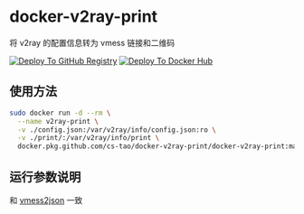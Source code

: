 # docker-v2ray-print

将 v2ray 的配置信息转为 vmess 链接和二维码

[![Deploy To GitHub Registry](https://github.com/CS-Tao/docker-v2ray-print/workflows/Deploy%20To%20GitHub%20Registry/badge.svg)](https://github.com/CS-Tao/docker-v2ray-print/packages/101776?version=master)
[![Deploy To Docker Hub](https://github.com/CS-Tao/docker-v2ray-print/workflows/Deploy%20To%20Docker%20Hub/badge.svg)](https://hub.docker.com/r/cstao/docker-v2ray-print)

## 使用方法

```bash
sudo docker run -d --rm \
  --name v2ray-print \
  -v ./config.json:/var/v2ray/info/config.json:ro \
  -v ./print/:/var/v2ray/info/print \
  docker.pkg.github.com/cs-tao/docker-v2ray-print/docker-v2ray-print:master
```

## 运行参数说明

和 [vmess2json](https://github.com/boypt/vmess2json/wiki/json2vmess) 一致
